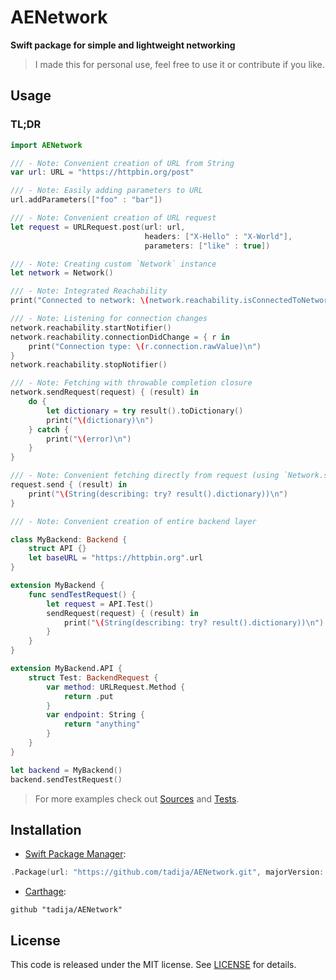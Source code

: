 # AENetwork

**Swift package for simple and lightweight networking**

> I made this for personal use, feel free to use it or contribute if you like.

## Usage

### TL;DR

```swift
import AENetwork

/// - Note: Convenient creation of URL from String
var url: URL = "https://httpbin.org/post"

/// - Note: Easily adding parameters to URL
url.addParameters(["foo" : "bar"])

/// - Note: Convenient creation of URL request
let request = URLRequest.post(url: url,
                              headers: ["X-Hello" : "X-World"],
                              parameters: ["like" : true])

/// - Note: Creating custom `Network` instance
let network = Network()

/// - Note: Integrated Reachability
print("Connected to network: \(network.reachability.isConnectedToNetwork)")

/// - Note: Listening for connection changes
network.reachability.startNotifier()
network.reachability.connectionDidChange = { r in
    print("Connection type: \(r.connection.rawValue)\n")
}
network.reachability.stopNotifier()

/// - Note: Fetching with throwable completion closure
network.sendRequest(request) { (result) in
    do {
        let dictionary = try result().toDictionary()
        print("\(dictionary)\n")
    } catch {
        print("\(error)\n")
    }
}

/// - Note: Convenient fetching directly from request (using `Network.shared` by default)
request.send { (result) in
    print("\(String(describing: try? result().dictionary))\n")
}

/// - Note: Convenient creation of entire backend layer

class MyBackend: Backend {
    struct API {}
    let baseURL = "https://httpbin.org".url
}

extension MyBackend {
    func sendTestRequest() {
        let request = API.Test()
        sendRequest(request) { (result) in
            print("\(String(describing: try? result().dictionary))\n")
        }
    }
}

extension MyBackend.API {
    struct Test: BackendRequest {
        var method: URLRequest.Method {
            return .put
        }
        var endpoint: String {
            return "anything"
        }
    }
}

let backend = MyBackend()
backend.sendTestRequest()

```

> For more examples check out [Sources](Sources) and [Tests](Tests).

## Installation

- [Swift Package Manager](https://swift.org/package-manager/):

```swift
.Package(url: "https://github.com/tadija/AENetwork.git", majorVersion: 0)
```

- [Carthage](https://github.com/Carthage/Carthage):

```ogdl
github "tadija/AENetwork"
```

## License
This code is released under the MIT license. See [LICENSE](LICENSE) for details.
